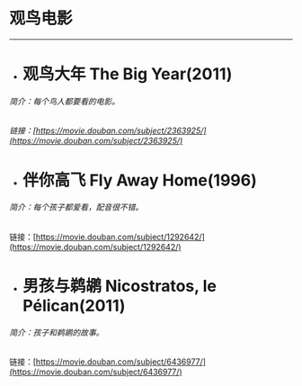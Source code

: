 # 观鸟电影

---

* # 观鸟大年 The Big Year\(2011\)

###### 简介：每个鸟人都要看的电影。

###### 链接：[https://movie.douban.com/subject/2363925/](https://movie.douban.com/subject/2363925/)

* # 伴你高飞 Fly Away Home\(1996\)

###### 简介：每个孩子都爱看，配音很不错。

链接：[https://movie.douban.com/subject/1292642/](https://movie.douban.com/subject/1292642/)

* # 男孩与鹈鹕 Nicostratos, le Pélican\(2011\)

###### 简介：孩子和鹈鹕的故事。

链接：[https://movie.douban.com/subject/6436977/](https://movie.douban.com/subject/6436977/)




